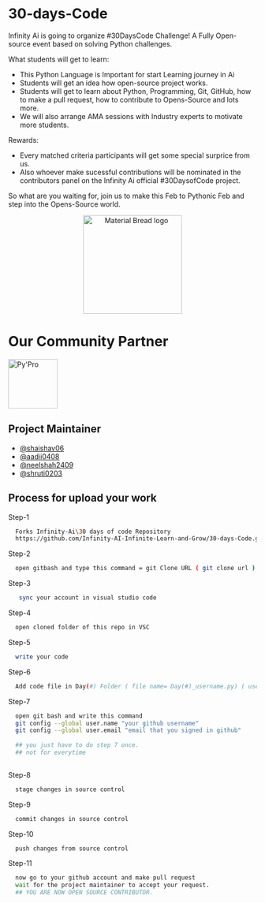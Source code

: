 # 30-days-Code
Infinity Ai is going to organize #30DaysCode Challenge! A Fully Open-source event based on solving Python challenges.

What students will get to learn:
- This Python Language is Important for start Learning journey in Ai 
- Students will get an idea how open-source project works.
- Students will get to learn about Python, Programming, Git, GitHub, how to make a pull request, how to contribute to Opens-Source and lots more.
- We will also arrange AMA sessions with Industry experts to motivate more students.

Rewards:
- Every  matched criteria participants will get some special surprice from us.
- Also whoever make sucessful contributions will be nominated in the contributors panel on the Infinity Ai official #30DaysofCode project.



So what are you waiting for, join us to make this Feb to Pythonic Feb and step into the Opens-Source world.
<p align="center">
    <img width="200" src="https://user-images.githubusercontent.com/123486250/216781026-1d0835be-7892-4116-a29f-ebff1cf9a22b.png" alt="Material Bread logo">
</p>

<!--
<p>
<img src="![image](https://user-images.githubusercontent.com/123486250/216775293-29e83d3e-1488-420d-8769-0211c977ee29.png)" alt="hello" width="500" />
</p>

<div align="center">

![Issues](https://github.com/Infinity-AI-Infinite-Learn-and-Grow/30-days-Code/issues)
![Pull Requests](https://github.com/Infinity-AI-Infinite-Learn-and-Grow/30-days-Code/pulls)
![Forks](https://github.com/Infinity-AI-Infinite-Learn-and-Grow/30-days-Code/network/members)
![Stars](https://github.com/Infinity-AI-Infinite-Learn-and-Grow/30-days-Code/stargazers)
)-->

</div>

<h1 align="left">Our Community Partner</h1>
<img width="100" src="https://user-images.githubusercontent.com/123486250/216776396-9a75ce55-3972-400d-a565-4235e1d2704d.png" alt="Py'Pro" />


## Project Maintainer

- [@shaishav06](https://github.com/shaishav06)
- [@aadii0408](https://github.com/aadii0408)
- [@neelshah2409](https://github.com/neelshah2409)
- [@shruti0203](https://github.com/shruti0203)

  
## Process for upload your work

Step-1

```bash
  Forks Infinity-Ai\30 days of code Repository 
  https://github.com/Infinity-AI-Infinite-Learn-and-Grow/30-days-Code.git
```
Step-2

```bash
  open gitbash and type this command = git Clone URL ( git clone url )
```
 Step-3

```bash
   sync your account in visual studio code
``` 
Step-4

```bash
  open cloned folder of this repo in VSC
```
Step-5

```bash
  write your code
```
Step-6

```bash
  Add code file in Day(#) Folder ( file name= Day(#)_username.py) ( username = Your Name )
```
Step-7
```bash
  open git bash and write this command
  git config --global user.name "your github username"
  git config --global user.email "email that you signed in github"
   
  ## you just have to do step 7 once.
  ## not for everytime
 
```
Step-8
```bash
  stage changes in source control
```
Step-9
```bash
  commit changes in source control
```
Step-10
```bash
  push changes from source control
```
Step-11
```bash
  now go to your github account and make pull request
  wait for the project maintainer to accept your request.
  ## YOU ARE NOW OPEN SOURCE CONTRIBUTOR.
```
